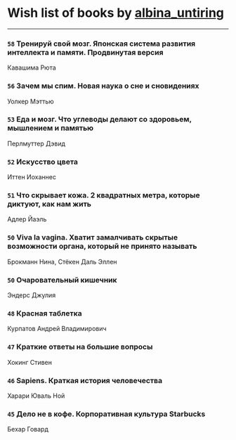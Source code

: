 # Wish list of books by [albina_untiring](http://vk.com/id2579695)
---

### `58` Тренируй свой мозг. Японская система развития интеллекта и памяти. Продвинутая версия
Кавашима Рюта

### `56` Зачем мы спим. Новая наука о сне и сновидениях
Уолкер Мэттью

### `53` Еда и мозг. Что углеводы делают со здоровьем, мышлением и памятью
Перлмуттер Дэвид

### `52` Искусство цвета
Иттен Иоханнес

### `51` Что скрывает кожа. 2 квадратных метра, которые диктуют, как нам жить
Адлер Йаэль

### `50` Viva la vagina. Хватит замалчивать скрытые возможности органа, который не принято называть
Брокманн Нина, Стёкен Даль Эллен

### `50` Очаровательный кишечник
Эндерс Джулия

### `48` Красная таблетка
Курпатов Андрей Владимирович

### `47` Краткие ответы на большие вопросы
Хокинг Стивен

### `46` Sapiens. Краткая история человечества
Харари Юваль Ной

### `45` Дело не в кофе. Корпоративная культура Starbucks
Бехар Говард

